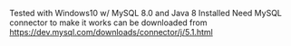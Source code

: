 Tested with Windows10 w/ MySQL 8.0 and Java 8 Installed
Need MySQL connector to make it works
can be downloaded from
https://dev.mysql.com/downloads/connector/j/5.1.html
